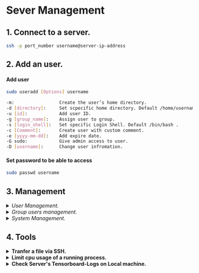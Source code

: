 # Sever Management

## 1. Connect to a server.
```sh
ssh -p port_number username@server-ip-address
```

## 2. Add an user.

#### Add user

```sh
sudo useradd [Options] username

-m:                 Create the user’s home directory.
-d [directory]:     Set scpecific home directory. Default /home/username/ .
-u [id]:            Add user ID.
-g [group_name]:    Assign user to group.
-s [login_shell]:   Set specific Login Shell. Default /bin/bash .
-c [Comment]:       Create user with custom comment.
-e [yyyy-mm-dd]:    Add expire date.
-G sudo:            Give admin access to user.
-D [username]:      Change user infromation.
```

#### Set password to be able to access
```sh
sudo passwd username
```

## 3. Management

<details>
<summary><i>User Management.</i></summary>

- List users: `getent passwd | cut -d: -f1`

- Check user's id: `id -u username`

- Kill all processes of a user: `pkill -U UID`

- Delete an user: `sudo userdel username`

- Check account expire day: `sudo chage -l username`

- Add HomeDir for a user: `sudo mkhomedir_helper username`

- Change user password: `sudo passwd username`

</details>
  
<details>
<summary><i>Group users management.</i></summary>
  
- Create a group: `sudo groupadd groupname`

- Delete a group: `sudo groupdel groupname`

- Assign group ownership: `sudo chown groupname foldername/filename`

- Check user's groups: `id -gn username`

- Add user to a group: `sudo usermod -a -G groupname username`

- Give a user admin access: `sudo usermod -a -G sudo username`

- Remove user from a group: `sudo gpasswd -d username groupname`

</details>

<details>
<summary><i>System Management.</i></summary>

- Check CPU & RAM Performance: `htop`

- Check Disk Space: `df -H`

- Check all users's disk usage: `cd /home/ && sudo du -h --max-depth=1 | sort -hr`

- Check GPU Usage: `gpustat`
  
</details>
  
## 4. Tools

<details>
<summary><b>Tranfer a file via SSH. </b></summary>
  
  **Type below command at local computer.**
  - *From local computer to ssh server:*
    ```sh
    scp -P port_number path/to/file_name username@server-ip:/path/to/destiny
    ```
  - *From ssh server to local computer:*
    ```sh
    scp -P port_number username@server-ip:/path/to/file_name path/to/destiny 
    ```
  If you want transfer a folder add `-r` prefix

</details>

<details>
<summary><b>Limit cpu usage of a running process.</b></summary>
  
  ```sh
  cpulimit -l cpu_usage_limitation(%) -p PID_num_of_process
  cpulimit -l 120 -p 3198
  ```
  To check PID_num of a running prosess use `htop`.
  
</details>

<details>
<summary><b>Check Server's Tensorboard-Logs on Local machine.</b></summary>
  
  ```sh
  tensorboard --logdir=logs_dir --host localhost --port 8888
  ```
  
</details>


